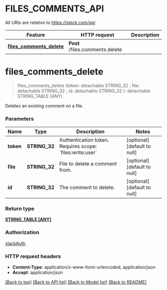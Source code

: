# FILES_COMMENTS_API

All URIs are relative to *https://slack.com/api*

Feature | HTTP request | Description
------------- | ------------- | -------------
[**files_comments_delete**](FILES_COMMENTS_API.md#files_comments_delete) | **Post** /files.comments.delete | 


# **files_comments_delete**
> files_comments_delete (token:  detachable STRING_32 ; file:  detachable STRING_32 ; id:  detachable STRING_32 ): detachable STRING_TABLE [ANY]
	



Deletes an existing comment on a file.


### Parameters

Name | Type | Description  | Notes
------------- | ------------- | ------------- | -------------
 **token** | **STRING_32**| Authentication token. Requires scope: &#x60;files:write:user&#x60; | [optional] [default to null]
 **file** | **STRING_32**| File to delete a comment from. | [optional] [default to null]
 **id** | **STRING_32**| The comment to delete. | [optional] [default to null]

### Return type

[**STRING_TABLE [ANY]**](ANY.md)

### Authorization

[slackAuth](../README.md#slackAuth)

### HTTP request headers

 - **Content-Type**: application/x-www-form-urlencoded, application/json
 - **Accept**: application/json

[[Back to top]](#) [[Back to API list]](../README.md#documentation-for-api-endpoints) [[Back to Model list]](../README.md#documentation-for-models) [[Back to README]](../README.md)

